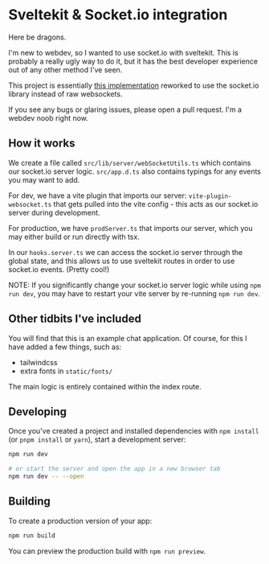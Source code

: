 # Sveltekit & Socket.io integration
Here be dragons.

I'm new to webdev, so I wanted to use socket.io with sveltekit. This is probably a really ugly way to do it, but it has the best developer experience out of any other method I've seen.

This project is essentially [this implementation](https://github.com/suhaildawood/SvelteKit-integrated-WebSocket)  reworked to use the socket.io library instead of raw websockets.

If you see any bugs or glaring issues, please open a pull request. I'm a webdev noob right now.

## How it works
We create a file called `src/lib/server/webSocketUtils.ts` which contains our socket.io server logic. `src/app.d.ts` also contains typings for any events you may want to add.

For dev, we have a vite plugin that imports our server: `vite-plugin-websocket.ts` that gets pulled into the vite config - this acts as our socket.io server during development.

For production, we have `prodServer.ts` that imports our server, which you may either build or run directly with tsx.

In our `hooks.server.ts` we can access the socket.io server through the global state, and this allows us to use sveltekit routes in order to use socket.io events. (Pretty cool!)

NOTE: If you significantly change your socket.io server logic while using `npm run dev`, you may have to restart your vite server by re-running `npm run dev`.

## Other tidbits I've included
You will find that this is an example chat application. Of course, for this I have added a few things, such as:
- tailwindcss
- extra fonts in `static/fonts/`

The main logic is entirely contained within the index route.

## Developing

Once you've created a project and installed dependencies with `npm install` (or `pnpm install` or `yarn`), start a development server:

```bash
npm run dev

# or start the server and open the app in a new browser tab
npm run dev -- --open
```

## Building

To create a production version of your app:

```bash
npm run build
```

You can preview the production build with `npm run preview`.
